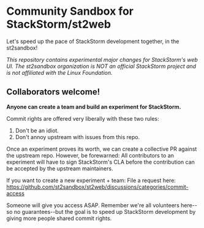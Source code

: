 # Community Sandbox for StackStorm/st2web

Let's speed up the pace of StackStorm development together, in the st2sandbox!

_This repository contains experimental major changes for StackStorm's web UI.
The st2sandbox organization is NOT an official StackStorm project and is not affiliated with the Linux Foundation._


## Collaborators welcome!

**Anyone can create a team and build an experiment for StackStorm.**

Commit rights are offered very liberally with these two rules:

1. Don't be an idiot.
2. Don't annoy upstream with issues from this repo.

Once an experiment proves its worth, we can create a collective PR against the upstream repo.
However, be forewarned: All contributors to an experiment will have to sign StackStorm's CLA
before the contribution can be accepted by the upstream maintainers.

If you want to create a new experiment + team:
File a request here: https://github.com/st2sandbox/st2web/discussions/categories/commit-access

Someone will give you access ASAP. Remember we're all volunteers here--so no guarantees--but
the goal is to speed up StackStorm development by giving more people shared commit rights.
